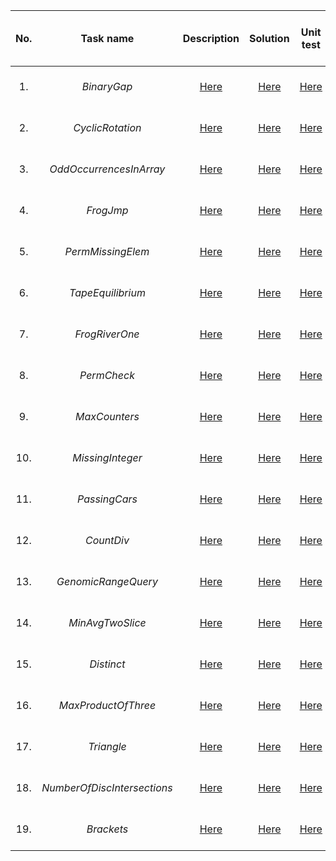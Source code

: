 | No. |          Task name          |                                         Description                                          |                                                           Solution                                                            |                                                             Unit test                                                             | Correctness / Performance / Score |
|:---:|:---------------------------:|:--------------------------------------------------------------------------------------------:|:-----------------------------------------------------------------------------------------------------------------------------:|:---------------------------------------------------------------------------------------------------------------------------------:|:---------------------------------:|
| 1.  |         _BinaryGap_         |        [Here](https://app.codility.com/programmers/lessons/1-iterations/binary_gap/)         |       [Here](https://github.com/msrokaw/algorithmic-tasks/blob/master/src/main/java/lesson1_iterations/BinaryGap.java)        |       [Here](https://github.com/msrokaw/algorithmic-tasks/blob/master/src/test/java/lesson1_iterations/BinaryGapTest.java)        |        100% / 100% / 100%         |
| 2.  |      _CyclicRotation_       |        [Here](https://app.codility.com/programmers/lessons/2-arrays/cyclic_rotation/)        |       [Here](https://github.com/msrokaw/algorithmic-tasks/blob/master/src/main/java/lesson2_arrays/CyclicRotation.java)       |       [Here](https://github.com/msrokaw/algorithmic-tasks/blob/master/src/test/java/lesson2_arrays/CyclicRotationTest.java)       |        100% / 100% / 100%         |
| 3.  |   _OddOccurrencesInArray_   |   [Here](https://app.codility.com/programmers/lessons/2-arrays/odd_occurrences_in_array/)    |   [Here](https://github.com/msrokaw/algorithmic-tasks/blob/master/src/main/java/lesson2_arrays/OddOccurrencesInArray.java)    |   [Here](https://github.com/msrokaw/algorithmic-tasks/blob/master/src/test/java/lesson2_arrays/OddOccurrencesInArrayTest.java)    |        100% / 100% / 100%         |
| 4.  |          _FrogJmp_          |       [Here](https://app.codility.com/programmers/lessons/3-time_complexity/frog_jmp/)       |      [Here](https://github.com/msrokaw/algorithmic-tasks/blob/master/src/main/java/lesson3_timeComplexity/FrogJmp.java)       |      [Here](https://github.com/msrokaw/algorithmic-tasks/blob/master/src/test/java/lesson3_timeComplexity/FrogJmpTest.java)       |        100% / 100% / 100%         |
| 5.  |      _PermMissingElem_      |  [Here](https://app.codility.com/programmers/lessons/3-time_complexity/perm_missing_elem/)   |  [Here](https://github.com/msrokaw/algorithmic-tasks/blob/master/src/main/java/lesson3_timeComplexity/PermMissingElem.java)   |  [Here](https://github.com/msrokaw/algorithmic-tasks/blob/master/src/test/java/lesson3_timeComplexity/PermMissingElemTest.java)   |        100% / 100% / 100%         |
| 6.  |      _TapeEquilibrium_      |   [Here](https://app.codility.com/programmers/lessons/3-time_complexity/tape_equilibrium/)   |  [Here](https://github.com/msrokaw/algorithmic-tasks/blob/master/src/main/java/lesson3_timeComplexity/TapeEquilibrium.java)   |  [Here](https://github.com/msrokaw/algorithmic-tasks/blob/master/src/test/java/lesson3_timeComplexity/TapeEquilibriumTest.java)   |        100% / 100% / 100%         |
| 7.  |       _FrogRiverOne_        |   [Here](https://app.codility.com/programmers/lessons/4-counting_elements/frog_river_one/)   |   [Here](https://github.com/msrokaw/algorithmic-tasks/blob/master/src/main/java/lesson4_countingElements/FrogRiverOne.java)   |   [Here](https://github.com/msrokaw/algorithmic-tasks/blob/master/src/test/java/lesson4_countingElements/FrogRiverOneTest.java)   |        100% / 100% / 100%         |
| 8.  |         _PermCheck_         |     [Here](https://app.codility.com/programmers/lessons/4-counting_elements/perm_check/)     |    [Here](https://github.com/msrokaw/algorithmic-tasks/blob/master/src/main/java/lesson4_countingElements/PermCheck.java)     |    [Here](https://github.com/msrokaw/algorithmic-tasks/blob/master/src/test/java/lesson4_countingElements/PermCheckTest.java)     |        100% / 100% / 100%         |
| 9.  |        _MaxCounters_        |    [Here](https://app.codility.com/programmers/lessons/4-counting_elements/max_counters/)    |   [Here](https://github.com/msrokaw/algorithmic-tasks/blob/master/src/main/java/lesson4_countingElements/MaxCounters.java)    |   [Here](https://github.com/msrokaw/algorithmic-tasks/blob/master/src/test/java/lesson4_countingElements/MaxCountersTest.java)    |        100% / 100% / 100%         |
| 10. |      _MissingInteger_       |  [Here](https://app.codility.com/programmers/lessons/4-counting_elements/missing_integer/)   |  [Here](https://github.com/msrokaw/algorithmic-tasks/blob/master/src/main/java/lesson4_countingElements/MissingInteger.java)  |  [Here](https://github.com/msrokaw/algorithmic-tasks/blob/master/src/test/java/lesson4_countingElements/MissingIntegerTest.java)  |        100% / 100% / 100%         |
| 11. |        _PassingCars_        |       [Here](https://app.codility.com/programmers/lessons/5-prefix_sums/passing_cars/)       |      [Here](https://github.com/msrokaw/algorithmic-tasks/blob/master/src/main/java/lesson5_prefixSums/PassingCars.java)       |      [Here](https://github.com/msrokaw/algorithmic-tasks/blob/master/src/test/java/lesson5_prefixSums/PassingCarsTest.java)       |        100% / 100% / 100%         |
| 12. |         _CountDiv_          |        [Here](https://app.codility.com/programmers/lessons/5-prefix_sums/count_div/)         |        [Here](https://github.com/msrokaw/algorithmic-tasks/blob/master/src/main/java/lesson5_prefixSums/CountDiv.java)        |        [Here](https://github.com/msrokaw/algorithmic-tasks/blob/master/src/test/java/lesson5_prefixSums/CountDivTest.java)        |        100% / 100% / 100%         |
| 13. |     _GenomicRangeQuery_     |   [Here](https://app.codility.com/programmers/lessons/5-prefix_sums/genomic_range_query/)    |   [Here](https://github.com/msrokaw/algorithmic-tasks/blob/master/src/main/java/lesson5_prefixSums/GenomicRangeQuery.java)    |   [Here](https://github.com/msrokaw/algorithmic-tasks/blob/master/src/test/java/lesson5_prefixSums/GenomicRangeQueryTest.java)    |        100% / 100% / 100%         |
| 14. |      _MinAvgTwoSlice_       |    [Here](https://app.codility.com/programmers/lessons/5-prefix_sums/min_avg_two_slice/)     |     [Here](https://github.com/msrokaw/algorithmic-tasks/blob/master/src/main/java/lesson5_prefixSums/MinAvgTwoSlice.java)     |     [Here](https://github.com/msrokaw/algorithmic-tasks/blob/master/src/test/java/lesson5_prefixSums/MinAvgTwoSliceTest.java)     |        100% / 100% / 100%         |
| 15. |         _Distinct_          |           [Here](https://app.codility.com/programmers/lessons/6-sorting/distinct/)           |         [Here](https://github.com/msrokaw/algorithmic-tasks/blob/master/src/main/java/lesson6_sorting/Distinct.java)          |         [Here](https://github.com/msrokaw/algorithmic-tasks/blob/master/src/test/java/lesson6_sorting/DistinctTest.java)          |        100% / 100% / 100%         |
| 16. |     _MaxProductOfThree_     |     [Here](https://app.codility.com/programmers/lessons/6-sorting/max_product_of_three/)     |     [Here](https://github.com/msrokaw/algorithmic-tasks/blob/master/src/main/java/lesson6_sorting/MaxProductOfThree.java)     |     [Here](https://github.com/msrokaw/algorithmic-tasks/blob/master/src/test/java/lesson6_sorting/MaxProductOfThreeTest.java)     |        100% / 100% / 100%         |
| 17. |         _Triangle_          |           [Here](https://app.codility.com/programmers/lessons/6-sorting/triangle/)           |         [Here](https://github.com/msrokaw/algorithmic-tasks/blob/master/src/main/java/lesson6_sorting/Triangle.java)          |         [Here](https://github.com/msrokaw/algorithmic-tasks/blob/master/src/test/java/lesson6_sorting/TriangleTest.java)          |        100% / 100% / 100%         |
| 18. | _NumberOfDiscIntersections_ | [Here](https://app.codility.com/programmers/lessons/6-sorting/number_of_disc_intersections/) | [Here](https://github.com/msrokaw/algorithmic-tasks/blob/master/src/main/java/lesson6_sorting/NumberOfDiscIntersections.java) | [Here](https://github.com/msrokaw/algorithmic-tasks/blob/master/src/test/java/lesson6_sorting/NumberOfDiscIntersectionsTest.java) |        100% / 100% / 100%         |
| 19. |         _Brackets_          |      [Here](https://app.codility.com/programmers/lessons/7-stacks_and_queues/brackets/)      |     [Here](https://github.com/msrokaw/algorithmic-tasks/blob/master/src/main/java/lesson7_stacksAndQueues/Brackets.java)      |     [Here](https://github.com/msrokaw/algorithmic-tasks/blob/master/src/test/java/lesson7_stacksAndQueues/BracketsTest.java)      |        100% / 100% / 100%         |